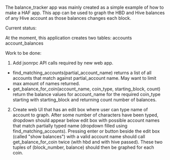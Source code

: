 The balance_tracker app was mainly created as a simple example of how to make a HAF app. This app can be used to graph the HBD and Hive balances of any Hive account as those balances changes each block.

Current status: 

At the moment, this application creates two tables:
accounts
account_balances

Work to be done:
1) Add jsonrpc API calls required by new web app.
* find_matching_accounts(partial_account_name) returns a list of all accounts that match against partial_account name. May want to limit max amount of names returned.
* get_balance_for_coin(account_name, coin_type, starting_block, count) return the balance values for account_name for the required coin_type starting with starting_block and returning count number of balances.

2) Create web UI that has an edit box where user can type name of account to graph. After some number of characters have been typed, dropdown should appear below edit box with possible account names that match partially typed name (dropdown filled using find_matching_accounts). Pressing enter or button beside the edit box (called "show balances") with a valid account name should call get_balance_for_coin twice (with hbd and with hive passed). These two tuples of (block_number, balance) should then be graphed for each coin.
